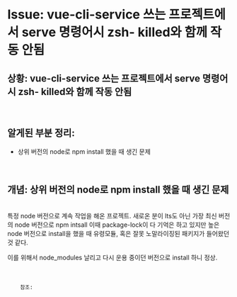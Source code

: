 <!--
author: Dailyscat
purpose: issue arrange
rules:
 (1) 헤더와 문단사이
    <br/>
    <br/>
 (2) 코드가 작성되는 부분은 >로 정리
 (3) 참조는 해당 내용 바로 아래
    <br/>
    <br/>
 (4) 명령어는 bold
 (5) 방안은 ## 안의 과정은 ###
-->

# Issue: vue-cli-service 쓰는 프로젝트에서 serve 명령어시 zsh- killed와 함께 작동 안됨

## 상황: vue-cli-service 쓰는 프로젝트에서 serve 명령어시 zsh- killed와 함께 작동 안됨

<br/>

## 알게된 부분 정리:

- 상위 버전의 node로 npm install 했을 때 생긴 문제

<br/>

## 개념: 상위 버전의 node로 npm install 했을 때 생긴 문제

<br/>
  특정 node 버전으로 계속 작업을 해온 프로젝트.
  새로온 분이 lts도 아닌 가장 최신 버전의 node 버전으로 npm intsall
  이때 package-lock이 다 기억은 하고 있지만 높은 node 버전으로 install을 했을 때 유령모듈, 혹은 잘못 노말라이징된 패키지가 들어왔던 것 같다.
  
  이를 위해서 node_modules 날리고 다시 운용 중이던 버전으로 install 하니 정상.
<br/>
<br/>
<br/>

        참조:

<br/>

